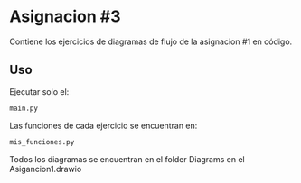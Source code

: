 # Asignacion #3

Contiene los ejercicios de diagramas de flujo de la asignacion #1 en código.

## Uso
Ejecutar solo el: 
```python
main.py 
``` 
Las funciones de cada ejercicio se encuentran en:
```python
mis_funciones.py
``` 

Todos los diagramas se encuentran en el folder Diagrams en el Asigancion1.drawio